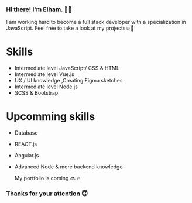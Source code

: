 ### Hi there! I'm Elham. 👋🏾

I am working hard to become a full stack developer with a specialization in JavaScript. Feel free to take a look at my projects☺️🌿

# Skills
* Intermediate level JavaScript/ CSS & HTML
* Intermediate level Vue.js 
* UX / UI knowledge ,Creating Figma sketches
* Intermediate level Node.js
* SCSS & Bootstrap

# Upcomming skills
* Database 
* REACT.js
* Angular.js
* Advanced Node & more backend knowledge


   My portfolio is coming 🔜 🔥

### Thanks for your attention 😇
  
